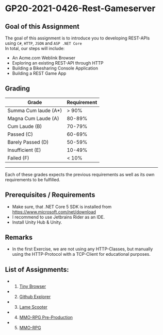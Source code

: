 # GP20-2021-0426-Rest-Gameserver

## Goal of this Assignment
The goal of this assignment is to introduce you to developing REST-APIs using `C#`, `HTTP`, `JSON` and `ASP .NET Core`\
In total, our steps will include:
- An Acme.com Weblink Browser
- Exploring an existing REST-API through HTTP
- Building a Bikesharing Console Application
- Building a REST Game App

## Grading
|Grade  |  Requirement |
|-------|:-------------|
|Summa Cum laude (A*)| > 90%|
| Magna Cum Laude (A)| 80-89%|
|Cum Laude (B)| 70-79%|
|Passed (C)| 60-69%|
|Barely Passed (D)| 50-59% |
|Insufficient (E)| 10-49% |
|Failed (F)| < 10% |
-------------------------------
Each of these grades expects the previous requirements as well as its own requirements to be fulfilled.


## Prerequisites / Requirements
- Make sure, that .NET Core 5 SDK is installed from https://www.microsoft.com/net/download
- I recommend to use Jetbrains Rider as an IDE.
- Install Unity Hub & Unity.

## Remarks
- In the first Exercise, we are not using any HTTP-Classes, but manually using the HTTP-Protocol with a TCP-Client for educational purposes.

## List of Assignments:
- 1. [Tiny Browser](assignments/assignment1.md)
- 2. [Github Explorer](assignments/assignment2.md)
- 3. [Lame Scooter](assignments/assignment3.md)
- 4. [MMO-RPG Pre-Production](assignments/assignment4-preproduction.md)
- 5. [MMO-RPG](assignments/assignment4.md)

